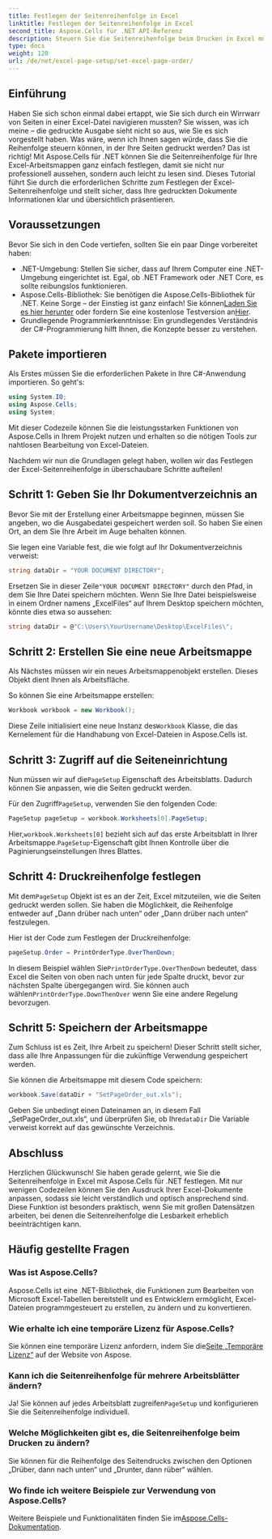 ```yaml
---
title: Festlegen der Seitenreihenfolge in Excel
linktitle: Festlegen der Seitenreihenfolge in Excel
second_title: Aspose.Cells für .NET API-Referenz
description: Steuern Sie die Seitenreihenfolge beim Drucken in Excel mühelos mit Aspose.Cells für .NET. In dieser Schritt-für-Schritt-Anleitung erfahren Sie, wie Sie Ihren Workflow anpassen.
type: docs
weight: 120
url: /de/net/excel-page-setup/set-excel-page-order/
---
```

## Einführung

Haben Sie sich schon einmal dabei ertappt, wie Sie sich durch ein Wirrwarr von Seiten in einer Excel-Datei navigieren mussten? Sie wissen, was ich meine – die gedruckte Ausgabe sieht nicht so aus, wie Sie es sich vorgestellt haben. Was wäre, wenn ich Ihnen sagen würde, dass Sie die Reihenfolge steuern können, in der Ihre Seiten gedruckt werden? Das ist richtig! Mit Aspose.Cells für .NET können Sie die Seitenreihenfolge für Ihre Excel-Arbeitsmappen ganz einfach festlegen, damit sie nicht nur professionell aussehen, sondern auch leicht zu lesen sind. Dieses Tutorial führt Sie durch die erforderlichen Schritte zum Festlegen der Excel-Seitenreihenfolge und stellt sicher, dass Ihre gedruckten Dokumente Informationen klar und übersichtlich präsentieren.

## Voraussetzungen

Bevor Sie sich in den Code vertiefen, sollten Sie ein paar Dinge vorbereitet haben:

- .NET-Umgebung: Stellen Sie sicher, dass auf Ihrem Computer eine .NET-Umgebung eingerichtet ist. Egal, ob .NET Framework oder .NET Core, es sollte reibungslos funktionieren.
-  Aspose.Cells-Bibliothek: Sie benötigen die Aspose.Cells-Bibliothek für .NET. Keine Sorge – der Einstieg ist ganz einfach! Sie können[Laden Sie es hier herunter](https://releases.aspose.com/cells/net/) oder fordern Sie eine kostenlose Testversion an[Hier](https://releases.aspose.com/).
- Grundlegende Programmierkenntnisse: Ein grundlegendes Verständnis der C#-Programmierung hilft Ihnen, die Konzepte besser zu verstehen.

## Pakete importieren

Als Erstes müssen Sie die erforderlichen Pakete in Ihre C#-Anwendung importieren. So geht's:

```csharp
using System.IO;
using Aspose.Cells;
using System;
```

Mit dieser Codezeile können Sie die leistungsstarken Funktionen von Aspose.Cells in Ihrem Projekt nutzen und erhalten so die nötigen Tools zur nahtlosen Bearbeitung von Excel-Dateien.

Nachdem wir nun die Grundlagen gelegt haben, wollen wir das Festlegen der Excel-Seitenreihenfolge in überschaubare Schritte aufteilen!

## Schritt 1: Geben Sie Ihr Dokumentverzeichnis an

Bevor Sie mit der Erstellung einer Arbeitsmappe beginnen, müssen Sie angeben, wo die Ausgabedatei gespeichert werden soll. So haben Sie einen Ort, an dem Sie Ihre Arbeit im Auge behalten können. 

Sie legen eine Variable fest, die wie folgt auf Ihr Dokumentverzeichnis verweist:

```csharp
string dataDir = "YOUR DOCUMENT DIRECTORY";
```

 Ersetzen Sie in dieser Zeile`"YOUR DOCUMENT DIRECTORY"` durch den Pfad, in dem Sie Ihre Datei speichern möchten. Wenn Sie Ihre Datei beispielsweise in einem Ordner namens „ExcelFiles“ auf Ihrem Desktop speichern möchten, könnte dies etwa so aussehen:

```csharp
string dataDir = @"C:\Users\YourUsername\Desktop\ExcelFiles\";
```

## Schritt 2: Erstellen Sie eine neue Arbeitsmappe


Als Nächstes müssen wir ein neues Arbeitsmappenobjekt erstellen. Dieses Objekt dient Ihnen als Arbeitsfläche.

So können Sie eine Arbeitsmappe erstellen:

```csharp
Workbook workbook = new Workbook();
```

 Diese Zeile initialisiert eine neue Instanz des`Workbook` Klasse, die das Kernelement für die Handhabung von Excel-Dateien in Aspose.Cells ist.

## Schritt 3: Zugriff auf die Seiteneinrichtung


 Nun müssen wir auf die`PageSetup` Eigenschaft des Arbeitsblatts. Dadurch können Sie anpassen, wie die Seiten gedruckt werden.

 Für den Zugriff`PageSetup`, verwenden Sie den folgenden Code:

```csharp
PageSetup pageSetup = workbook.Worksheets[0].PageSetup;
```

 Hier,`workbook.Worksheets[0]` bezieht sich auf das erste Arbeitsblatt in Ihrer Arbeitsmappe.`PageSetup`-Eigenschaft gibt Ihnen Kontrolle über die Paginierungseinstellungen Ihres Blattes.

## Schritt 4: Druckreihenfolge festlegen


 Mit dem`PageSetup` Objekt ist es an der Zeit, Excel mitzuteilen, wie die Seiten gedruckt werden sollen. Sie haben die Möglichkeit, die Reihenfolge entweder auf „Dann drüber nach unten“ oder „Dann drüber nach unten“ festzulegen.

Hier ist der Code zum Festlegen der Druckreihenfolge:

```csharp
pageSetup.Order = PrintOrderType.OverThenDown;
```

 In diesem Beispiel wählen Sie`PrintOrderType.OverThenDown` bedeutet, dass Excel die Seiten von oben nach unten für jede Spalte druckt, bevor zur nächsten Spalte übergegangen wird. Sie können auch wählen`PrintOrderType.DownThenOver` wenn Sie eine andere Regelung bevorzugen.

## Schritt 5: Speichern der Arbeitsmappe


Zum Schluss ist es Zeit, Ihre Arbeit zu speichern! Dieser Schritt stellt sicher, dass alle Ihre Anpassungen für die zukünftige Verwendung gespeichert werden.

Sie können die Arbeitsmappe mit diesem Code speichern:

```csharp
workbook.Save(dataDir + "SetPageOrder_out.xls");
```

 Geben Sie unbedingt einen Dateinamen an, in diesem Fall „SetPageOrder_out.xls“, und überprüfen Sie, ob Ihre`dataDir` Die Variable verweist korrekt auf das gewünschte Verzeichnis.

## Abschluss

Herzlichen Glückwunsch! Sie haben gerade gelernt, wie Sie die Seitenreihenfolge in Excel mit Aspose.Cells für .NET festlegen. Mit nur wenigen Codezeilen können Sie den Ausdruck Ihrer Excel-Dokumente anpassen, sodass sie leicht verständlich und optisch ansprechend sind. Diese Funktion ist besonders praktisch, wenn Sie mit großen Datensätzen arbeiten, bei denen die Seitenreihenfolge die Lesbarkeit erheblich beeinträchtigen kann. 

## Häufig gestellte Fragen

### Was ist Aspose.Cells?
Aspose.Cells ist eine .NET-Bibliothek, die Funktionen zum Bearbeiten von Microsoft Excel-Tabellen bereitstellt und es Entwicklern ermöglicht, Excel-Dateien programmgesteuert zu erstellen, zu ändern und zu konvertieren.

### Wie erhalte ich eine temporäre Lizenz für Aspose.Cells?
 Sie können eine temporäre Lizenz anfordern, indem Sie die[Seite „Temporäre Lizenz“](https://purchase.aspose.com/temporary-license/) auf der Website von Aspose.

### Kann ich die Seitenreihenfolge für mehrere Arbeitsblätter ändern?
 Ja! Sie können auf jedes Arbeitsblatt zugreifen`PageSetup` und konfigurieren Sie die Seitenreihenfolge individuell.

### Welche Möglichkeiten gibt es, die Seitenreihenfolge beim Drucken zu ändern?
Sie können für die Reihenfolge des Seitendrucks zwischen den Optionen „Drüber, dann nach unten“ und „Drunter, dann rüber“ wählen.

### Wo finde ich weitere Beispiele zur Verwendung von Aspose.Cells?
 Weitere Beispiele und Funktionalitäten finden Sie im[Aspose.Cells-Dokumentation](https://reference.aspose.com/cells/net/).